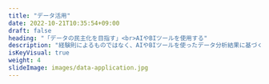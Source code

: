 ```yaml
---
title: "データ活用"
date: 2022-10-21T10:35:54+09:00
draft: false
heading: "「データの民主化を目指す」<br>AIやBIツールを使用する"
description: "経験則によるものではなく、AIやBIツールを使ったデータ分析結果に基づく意思決定を行います。小さなデータから検証と修正を重ね、徐々に拡大することで社内にシステムが定着。全社横断的なデータ活用で、経営課題の解決につながります。"
isKeyVisual: true
weight: 4
slideImage: images/data-application.jpg
---
```



